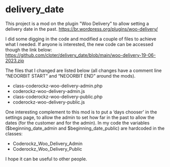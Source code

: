 # delivery_date
This project is a mod on the plugin "Woo Delivery" to allow setting a delivery date in the past. 
https://br.wordpress.org/plugins/woo-delivery/

I did some digging in the code and modified a couple of files to achieve what I needed. If anyone is interested, the new code can be accessed though the link below:
https://github.com/cloter/delivery_date/blob/main/woo-delivery-19-06-2023.zip

The files that I changed are listed below (all changes have a comment line “NEOORBIT START” and “NEOORBIT END” around the mods).
- class-coderockz-woo-delivery-admin.php
- coderockz-woo-delivery-admin.js
- class-coderockz-woo-delivery-public.php
- coderockz-woo-delivery-public.js

One interesting complement to this mod is to put a ‘days chooser’ in the settings page, to allow the admin to set how far in the past to allow the dates (for the customer and for the admin). In my code the variables ($beginning_date_admin and $beginning_date_public) are hardcoded in the classes:
- Coderockz_Woo_Delivery_Admin
- Coderockz_Woo_Delivery_Public

I hope it can be useful to other people.

